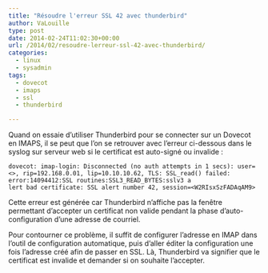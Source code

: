 ```yaml
---
title: "Résoudre l'erreur SSL 42 avec thunderbird"
author: VaLouille
type: post
date: 2014-02-24T11:02:30+00:00
url: /2014/02/resoudre-lerreur-ssl-42-avec-thunderbird/
categories:
  - linux
  - sysadmin
tags:
  - dovecot
  - imaps
  - ssl
  - thunderbird

---
```

Quand on essaie d&rsquo;utiliser Thunderbird pour se connecter sur un Dovecot en IMAPS, il se peut que l&rsquo;on se retrouver avec l&rsquo;erreur ci-dessous dans le syslog sur serveur web si le certificat est auto-signé ou invalide :

```
dovecot: imap-login: Disconnected (no auth attempts in 1 secs): user=<>, rip=192.168.0.01, lip=10.10.10.62, TLS: SSL_read() failed: error:14094412:SSL routines:SSL3_READ_BYTES:sslv3 a
lert bad certificate: SSL alert number 42, session=<W2RIsxSzFADAqAM9>
```

Cette erreur est générée car Thunderbird n&rsquo;affiche pas la fenêtre permettant d&rsquo;accepter un certificat non valide pendant la phase d&rsquo;auto-configuration d&rsquo;une adresse de courriel.

Pour contourner ce problème, il suffit de configurer l&rsquo;adresse en IMAP dans l&rsquo;outil de configuration automatique, puis d&rsquo;aller éditer la configuration une fois l&rsquo;adresse créé afin de passer en SSL. Là, Thunderbird va signifier que le certificat est invalide et demander si on souhaite l&rsquo;accepter.
